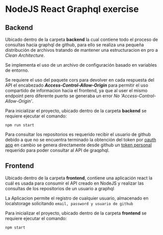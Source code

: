 # NodeJS React Graphql exercise

## Backend

Ubicado dentro de la carpeta __backend__ la cual contiene todo el proceso de consultas hacia graphql de github, para ello se realiza una pequeña distribución de archivos tratando de mantener una estructuracion en pro a *Clean Architecture*.

Se implementa el uso de un archivo de configuración basado en variables de entorno.  

Se requiere el uso del paquete cors para devolver en cada respuesta del API el encabezado *__Access-Control-Allow-Origin__* para permitir el uso compartido de informacion hacia el frontend, ya que al user el mismo endpoint pero diferente puerto se generaba un error *No 'Access-Control-Allow-Origin'*.

Para inicializar el proyecto, ubicado dentro de la carpeta __backend__ se requiere ejecutar el comando:

```
npm run start
```


Para consultar los repositorios es requerido recibir el usuario de github debido a que no se encuentra terminado la obtención del token por [oauth app](https://docs.github.com/en/developers/apps/building-oauth-apps/creating-an-oauth-app) en cambio se genera directamente desde github un [token personal](https://docs.github.com/en/authentication/keeping-your-account-and-data-secure/creating-a-personal-access-token#creating-a-personal-access-token-classic) requerido para poder consultar al API de graqphql.

## Frontend

Ubicado dentro de la carpeta __frontend__,  contiene una aplicación react la cuál es usada para consumir el API creado en NodeJS y realizar las consultas de los repositorios de un usuario a graphql

La Aplicacion permite el registro de cualquier usuario, almacenado en localstorage solicitando `email, password y usuario de github` 

Para inicializar el proyecto, ubicado dentro de la carpeta __frontend__ se requiere ejecutar el comando:

```
npm start
```
